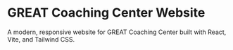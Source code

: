 # GREAT Coaching Center Website

A modern, responsive website for GREAT Coaching Center built with React, Vite, and Tailwind CSS.
